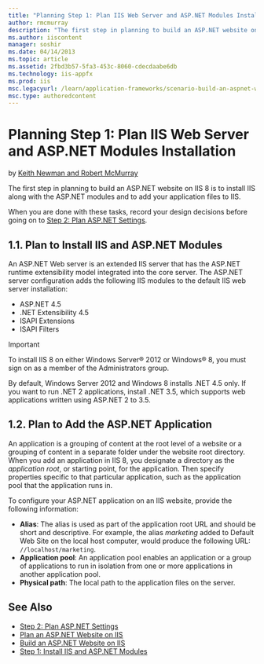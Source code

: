 ```yaml
---
title: "Planning Step 1: Plan IIS Web Server and ASP.NET Modules Installation | Microsoft Docs"
author: rmcmurray
description: "The first step in planning to build an ASP.NET website on IIS 8 is to install IIS along with the ASP.NET modules and to add your application files to IIS."
ms.author: iiscontent
manager: soshir
ms.date: 04/14/2013
ms.topic: article
ms.assetid: 2fbd3b57-5fa3-453c-8060-cdecdaabe6db
ms.technology: iis-appfx
ms.prod: iis
msc.legacyurl: /learn/application-frameworks/scenario-build-an-aspnet-website-on-iis/planning-step-1-plan-iis-web-server-and-asp-net-modules-installation
msc.type: authoredcontent
---
```

Planning Step 1: Plan IIS Web Server and ASP.NET Modules Installation
====================
by [Keith Newman and Robert McMurray](https://github.com/rmcmurray)

The first step in planning to build an ASP.NET website on IIS 8 is to install IIS along with the ASP.NET modules and to add your application files to IIS.

When you are done with these tasks, record your design decisions before going on to [Step 2: Plan ASP.NET Settings](planning-step-2-plan-asp-net-settings.md).

<a id="11"></a>
## 1.1. Plan to Install IIS and ASP.NET Modules

An ASP.NET Web server is an extended IIS server that has the ASP.NET runtime extensibility model integrated into the core server. The ASP.NET server configuration adds the following IIS modules to the default IIS web server installation:

- ASP.NET 4.5
- .NET Extensibility 4.5
- ISAPI Extensions
- ISAPI Filters

> [!IMPORTANT]
> To install IIS 8 on either Windows Server® 2012 or Windows® 8, you must sign on as a member of the Administrators group.

By default, Windows Server 2012 and Windows 8 installs .NET 4.5 only. If you want to run .NET 2 applications, install .NET 3.5, which supports web applications written using ASP.NET 2 to 3.5.

<a id="12"></a>
## 1.2. Plan to Add the ASP.NET Application

An application is a grouping of content at the root level of a website or a grouping of content in a separate folder under the website root directory. When you add an application in IIS 8, you designate a directory as the *application root*, or starting point, for the application. Then specify properties specific to that particular application, such as the application pool that the application runs in.

To configure your ASP.NET application on an IIS website, provide the following information:

- **Alias**: The alias is used as part of the application root URL and should be short and descriptive. For example, the alias *marketing* added to Default Web Site on the local host computer, would produce the following URL: `//localhost/marketing`.
- **Application pool**: An application pool enables an application or a group of applications to run in isolation from one or more applications in another application pool.
- **Physical path**: The local path to the application files on the server.

## See Also

- [Step 2: Plan ASP.NET Settings](planning-step-2-plan-asp-net-settings.md)
- [Plan an ASP.NET Website on IIS](plan-an-asp-net-website-on-iis.md)
- [Build an ASP.NET Website on IIS](overview-build-an-asp-net-website-on-iis.md)
- [Step 1: Install IIS and ASP.NET Modules](configuring-step-1-install-iis-and-asp-net-modules.md)